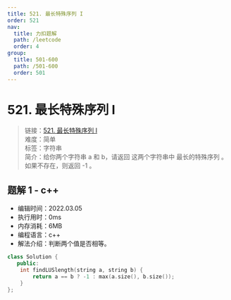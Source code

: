 ```yaml
---
title: 521. 最长特殊序列 I
order: 521
nav:
  title: 力扣题解
  path: /leetcode
  order: 4
group:
  title: 501-600
  path: /501-600
  order: 501
---
```


# 521. 最长特殊序列 I
    
> 链接：[521. 最长特殊序列 I](https://leetcode-cn.com/problems/longest-uncommon-subsequence-i/)  
> 难度：简单  
> 标签：字符串  
> 简介：给你两个字符串 a 和 b，请返回 这两个字符串中 最长的特殊序列  。如果不存在，则返回 -1 。
      
## 题解 1 - c++
- 编辑时间：2022.03.05
- 执行用时：0ms
- 内存消耗：6MB
- 编程语言：c++
- 解法介绍：判断两个值是否相等。
```c++
class Solution {
   public:
    int findLUSlength(string a, string b) {
        return a == b ? -1 : max(a.size(), b.size());
    }
};
```

      